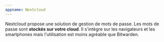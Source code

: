 ```yaml
---
appname: Nextcloud
---
```


Nextcloud propose une solution de gestion de mots de passe. Les mots de passe sont **stockés sur votre cloud**. Il s'intègre sur les navigateurs et les smartphones mais l'utilisation est moins agréable que Bitwarden.

